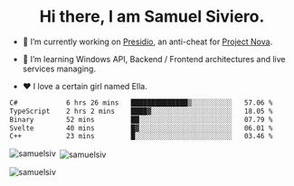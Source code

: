 <h1 align="center">Hi there, I am Samuel Siviero.</h1>

- 🔭 I’m currently working on [Presidio](https://presidio.ac), an anti-cheat for [Project Nova](https://discord.gg/novafn).

- 🌱 I’m learning Windows API, Backend / Frontend architectures and live services managing.

- ❤️ I love a certain girl named Ella.

<!--START_SECTION:waka-->

```txt
C#            6 hrs 26 mins   ██████████████▒░░░░░░░░░░   57.06 %
TypeScript    2 hrs 2 mins    ████▓░░░░░░░░░░░░░░░░░░░░   18.05 %
Binary        52 mins         ██░░░░░░░░░░░░░░░░░░░░░░░   07.79 %
Svelte        40 mins         █▓░░░░░░░░░░░░░░░░░░░░░░░   06.01 %
C++           23 mins         █░░░░░░░░░░░░░░░░░░░░░░░░   03.46 %
```

<!--END_SECTION:waka-->

<p><img align="left" src="https://github-readme-stats.vercel.app/api/top-langs?username=samuelsiv&show_icons=true&locale=en&layout=compact&theme=radical" alt="samuelsiv" /></p>

<p>&nbsp;<img align="center" src="https://github-readme-stats.vercel.app/api?username=samuelsiv&show_icons=true&locale=en&theme=radical" alt="samuelsiv" /></p>
<p align="left"> <img src="https://komarev.com/ghpvc/?username=samuelsiv&label=Profile%20views&color=0e75b6&style=flat" alt="samuelsiv" /> </p>
